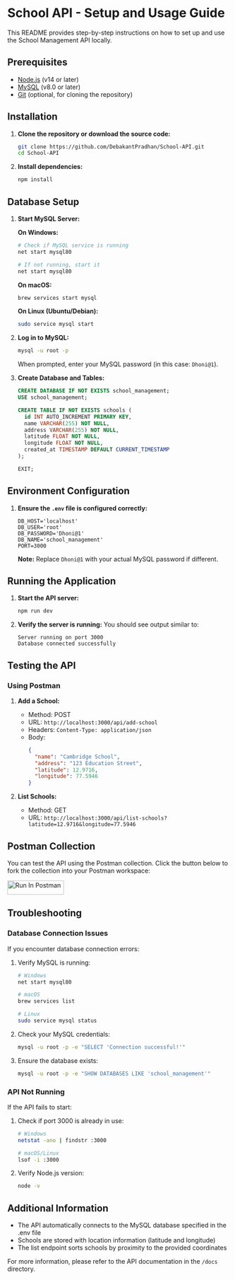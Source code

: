 # School API - Setup and Usage Guide

This README provides step-by-step instructions on how to set up and use the School Management API locally.

## Prerequisites

- [Node.js](https://nodejs.org/) (v14 or later)
- [MySQL](https://dev.mysql.com/downloads/mysql/) (v8.0 or later)
- [Git](https://git-scm.com/downloads) (optional, for cloning the repository)

## Installation

1. **Clone the repository or download the source code:**
   ```bash
   git clone https://github.com/DebakantPradhan/School-API.git
   cd School-API
   ```

2. **Install dependencies:**
   ```bash
   npm install
   ```

## Database Setup

1. **Start MySQL Server:**

   **On Windows:**
   ```bash
   # Check if MySQL service is running
   net start mysql80

   # If not running, start it
   net start mysql80
   ```

   **On macOS:**
   ```bash
   brew services start mysql
   ```

   **On Linux (Ubuntu/Debian):**
   ```bash
   sudo service mysql start
   ```

2. **Log in to MySQL:**
   ```bash
   mysql -u root -p
   ```
   When prompted, enter your MySQL password (in this case: `Dhoni@1`).

3. **Create Database and Tables:**
   ```sql
   CREATE DATABASE IF NOT EXISTS school_management;
   USE school_management;
   
   CREATE TABLE IF NOT EXISTS schools (
     id INT AUTO_INCREMENT PRIMARY KEY,
     name VARCHAR(255) NOT NULL,
     address VARCHAR(255) NOT NULL,
     latitude FLOAT NOT NULL,
     longitude FLOAT NOT NULL,
     created_at TIMESTAMP DEFAULT CURRENT_TIMESTAMP
   );
   
   EXIT;
   ```

## Environment Configuration

1. **Ensure the `.env` file is configured correctly:**
   ```properties
   DB_HOST='localhost'
   DB_USER='root'
   DB_PASSWORD='Dhoni@1'
   DB_NAME='school_management'
   PORT=3000
   ```

   **Note:** Replace `Dhoni@1` with your actual MySQL password if different.

## Running the Application

1. **Start the API server:**
   ```bash
   npm run dev
   ```

2. **Verify the server is running:**
   You should see output similar to:
   ```
   Server running on port 3000
   Database connected successfully
   ```

## Testing the API

### Using Postman

1. **Add a School:**
   - Method: POST
   - URL: `http://localhost:3000/api/add-school`
   - Headers: `Content-Type: application/json`
   - Body:
     ```json
     {
       "name": "Cambridge School",
       "address": "123 Education Street",
       "latitude": 12.9716,
       "longitude": 77.5946
     }
     ```

2. **List Schools:**
   - Method: GET
   - URL: `http://localhost:3000/api/list-schools?latitude=12.9716&longitude=77.5946`

## Postman Collection

You can test the API using the Postman collection. Click the button below to fork the collection into your Postman workspace:

[<img src="https://run.pstmn.io/button.svg" alt="Run In Postman" style="width: 128px; height: 32px;">](https://god.gw.postman.com/run-collection/33660886-dd405c94-7fb8-49a7-8641-707b80062fe5?action=collection%2Ffork&source=rip_markdown&collection-url=entityId%3D33660886-dd405c94-7fb8-49a7-8641-707b80062fe5%26entityType%3Dcollection%26workspaceId%3Db31a57ed-3d56-4604-baea-bd0ed9668053)

## Troubleshooting

### Database Connection Issues

If you encounter database connection errors:

1. Verify MySQL is running:
   ```bash
   # Windows
   net start mysql80
   
   # macOS
   brew services list
   
   # Linux
   sudo service mysql status
   ```

2. Check your MySQL credentials:
   ```bash
   mysql -u root -p -e "SELECT 'Connection successful!'"
   ```

3. Ensure the database exists:
   ```bash
   mysql -u root -p -e "SHOW DATABASES LIKE 'school_management'"
   ```

### API Not Running

If the API fails to start:

1. Check if port 3000 is already in use:
   ```bash
   # Windows
   netstat -ano | findstr :3000
   
   # macOS/Linux
   lsof -i :3000
   ```

2. Verify Node.js version:
   ```bash
   node -v
   ```

## Additional Information

- The API automatically connects to the MySQL database specified in the .env file
- Schools are stored with location information (latitude and longitude)
- The list endpoint sorts schools by proximity to the provided coordinates

For more information, please refer to the API documentation in the `/docs` directory.